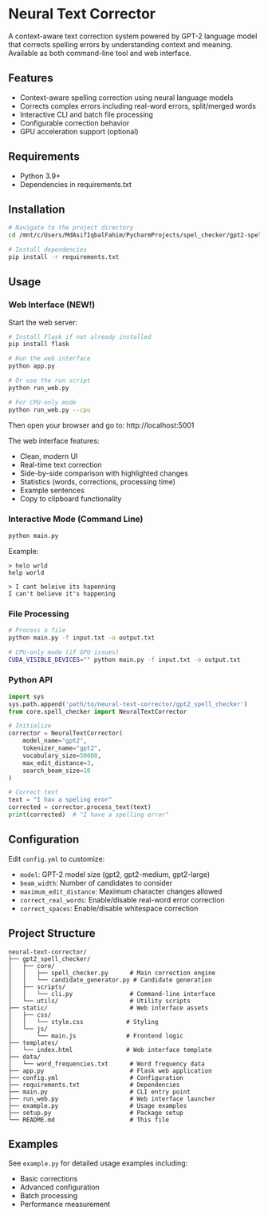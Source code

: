 # Neural Text Corrector

A context-aware text correction system powered by GPT-2 language model that corrects spelling errors by understanding context and meaning. Available as both command-line tool and web interface.

## Features

- Context-aware spelling correction using neural language models
- Corrects complex errors including real-word errors, split/merged words
- Interactive CLI and batch file processing
- Configurable correction behavior
- GPU acceleration support (optional)

## Requirements

- Python 3.9+
- Dependencies in requirements.txt

## Installation

```bash
# Navigate to the project directory
cd /mnt/c/Users/MdAsifIqbalFahim/PycharmProjects/spel_checker/gpt2-spell-checker-master

# Install dependencies
pip install -r requirements.txt
```

## Usage

### Web Interface (NEW!)

Start the web server:
```bash
# Install Flask if not already installed
pip install flask

# Run the web interface
python app.py

# Or use the run script
python run_web.py

# For CPU-only mode
python run_web.py --cpu
```

Then open your browser and go to: http://localhost:5001

The web interface features:
- Clean, modern UI
- Real-time text correction
- Side-by-side comparison with highlighted changes
- Statistics (words, corrections, processing time)
- Example sentences
- Copy to clipboard functionality

### Interactive Mode (Command Line)

```bash
python main.py
```

Example:
```
> helo wrld
help world

> I cant beleive its hapenning
I can't believe it's happening
```

### File Processing

```bash
# Process a file
python main.py -f input.txt -o output.txt

# CPU-only mode (if GPU issues)
CUDA_VISIBLE_DEVICES="" python main.py -f input.txt -o output.txt
```

### Python API

```python
import sys
sys.path.append('path/to/neural-text-corrector/gpt2_spell_checker')
from core.spell_checker import NeuralTextCorrector

# Initialize
corrector = NeuralTextCorrector(
    model_name="gpt2",
    tokenizer_name="gpt2",
    vocabulary_size=50000,
    max_edit_distance=3,
    search_beam_size=10
)

# Correct text
text = "I hav a speling eror"
corrected = corrector.process_text(text)
print(corrected)  # "I have a spelling error"
```

## Configuration

Edit `config.yml` to customize:

- `model`: GPT-2 model size (gpt2, gpt2-medium, gpt2-large)
- `beam_width`: Number of candidates to consider
- `maximum_edit_distance`: Maximum character changes allowed
- `correct_real_words`: Enable/disable real-word error correction
- `correct_spaces`: Enable/disable whitespace correction

## Project Structure

```
neural-text-corrector/
├── gpt2_spell_checker/
│   ├── core/
│   │   ├── spell_checker.py      # Main correction engine
│   │   └── candidate_generator.py # Candidate generation
│   ├── scripts/
│   │   └── cli.py                # Command-line interface
│   └── utils/                    # Utility scripts
├── static/                       # Web interface assets
│   ├── css/
│   │   └── style.css            # Styling
│   └── js/
│       └── main.js              # Frontend logic
├── templates/
│   └── index.html               # Web interface template
├── data/
│   └── word_frequencies.txt      # Word frequency data
├── app.py                        # Flask web application
├── config.yml                    # Configuration
├── requirements.txt              # Dependencies
├── main.py                       # CLI entry point
├── run_web.py                    # Web interface launcher
├── example.py                    # Usage examples
├── setup.py                      # Package setup
└── README.md                     # This file
```

## Examples

See `example.py` for detailed usage examples including:
- Basic corrections
- Advanced configuration
- Batch processing
- Performance measurement